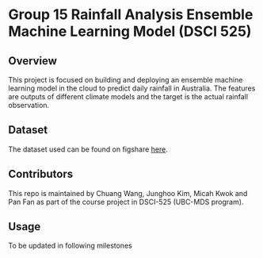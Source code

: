 # Group 15 Rainfall Analysis Ensemble Machine Learning Model (DSCI 525)

## Overview 

This project is focused on building and deploying an ensemble machine learning model in the cloud to predict daily rainfall in Australia. The features are outputs of different climate models and the target is the actual rainfall observation. 

## Dataset

The dataset used can be found on figshare [here](https://figshare.com/articles/dataset/Daily_rainfall_over_NSW_Australia/14096681). 

## Contributors

This repo is maintained by Chuang Wang, Junghoo Kim, Micah Kwok and Pan Fan as part of the course project in DSCI-525 (UBC-MDS program). 

## Usage

To be updated in following milestones

